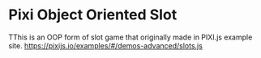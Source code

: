 # Pixi Object Oriented Slot

TThis is an OOP form of slot game that originally made in PIXI.js example site.
https://pixijs.io/examples/#/demos-advanced/slots.js
